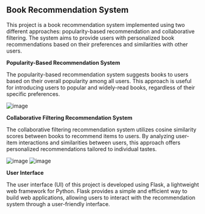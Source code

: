 ## Book Recommendation System

This project is a book recommendation system implemented using two different approaches: popularity-based recommendation and collaborative filtering. The system aims to provide users with personalized book recommendations based on their preferences and similarities with other users.

**Popularity-Based Recommendation System**

The popularity-based recommendation system suggests books to users based on their overall popularity among all users. This approach is useful for introducing users to popular and widely-read books, regardless of their specific preferences.

![image](https://github.com/itsShashankSrivastava/Book-Recommender-System/assets/76199642/cc8ce6f3-267e-4254-a132-3f33d96ad206)

**Collaborative Filtering Recommendation System**

The collaborative filtering recommendation system utilizes cosine similarity scores between books to recommend items to users. By analyzing user-item interactions and similarities between users, this approach offers personalized recommendations tailored to individual tastes.

![image](https://github.com/itsShashankSrivastava/Book-Recommender-System/assets/76199642/73aa1923-0fb5-4c65-a76b-cfde2ec2e589)
![image](https://github.com/itsShashankSrivastava/Book-Recommender-System/assets/76199642/b53de2bb-001e-4646-8402-254f387fae18)

**User Interface**

The user interface (UI) of this project is developed using Flask, a lightweight web framework for Python. Flask provides a simple and efficient way to build web applications, allowing users to interact with the recommendation system through a user-friendly interface.
